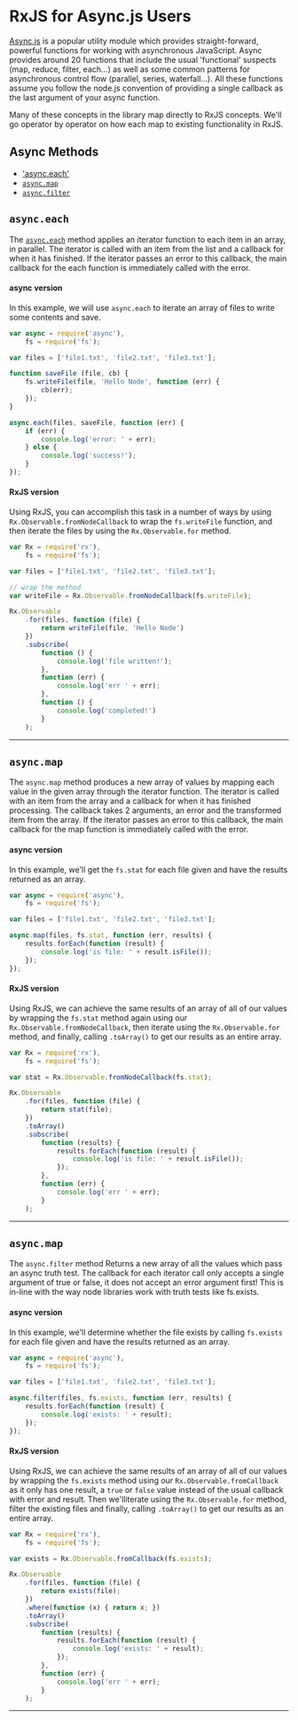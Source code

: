# RxJS for Async.js Users #

[Async.js](https://github.com/caolan/async) is a popular utility module which provides straight-forward, powerful functions for working with asynchronous JavaScript. Async provides around 20 functions that include the usual 'functional' suspects (map, reduce, filter, each...) as well as some common patterns for asynchronous control flow (parallel, series, waterfall...). All these functions assume you follow the node.js convention of providing a single callback as the last argument of your async function.

Many of these concepts in the library map directly to RxJS concepts.  We'll go operator by operator on how each map to existing functionality in RxJS.

## Async Methods
 - ['async.each'](#asynceach)
 - [`async.map`](#asyncmap)
 - [`async.filter`](#asyncfilter)

## `async.each` ##

The [`async.each`](https://github.com/caolan/async#eacharr-iterator-callback) method applies an iterator function to each item in an array, in parallel. The iterator is called with an item from the list and a callback for when it has finished. If the iterator passes an error to this callback, the main callback for the each function is immediately called with the error.

#### async version ####

In this example, we will use `async.each` to iterate an array of files to write some contents and save.

```js
var async = require('async'),
	fs = require('fs');

var files = ['file1.txt', 'file2.txt', 'file3.txt'];

function saveFile (file, cb) {
	fs.writeFile(file, 'Hello Node', function (err) {
		cb(err);
	});
}

async.each(files, saveFile, function (err) {
	if (err) {
		console.log('error: ' + err);
	} else {
		console.log('success!');
	}
});
```

#### RxJS version ####

Using RxJS, you can accomplish this task in a number of ways by using `Rx.Observable.fromNodeCallback` to wrap the `fs.writeFile` function, and then iterate the files by using the `Rx.Observable.for` method.

```js
var Rx = require('rx'),
	fs = require('fs');

var files = ['file1.txt', 'file2.txt', 'file3.txt'];

// wrap the method
var writeFile = Rx.Observable.fromNodeCallback(fs.writeFile);

Rx.Observable
	.for(files, function (file) {
		return writeFile(file, 'Hello Node')
	})
	.subscribe(
		function () {
			console.log('file written!');
		},
		function (err) {
			console.log('err ' + err);
		},
		function () {
			console.log('completed!')
		}
	);
```

* * * 

## `async.map` ##

The `async.map` method produces a new array of values by mapping each value in the given array through the iterator function. The iterator is called with an item from the array and a callback for when it has finished processing. The callback takes 2 arguments, an error and the transformed item from the array. If the iterator passes an error to this callback, the main callback for the map function is immediately called with the error.

#### async version ####

In this example, we'll get the `fs.stat` for each file given and have the results returned as an array.

```js
var async = require('async'),
	fs = require('fs');

var files = ['file1.txt', 'file2.txt', 'file3.txt'];

async.map(files, fs.stat, function (err, results) {
	results.forEach(function (result) {
		console.log('is file: ' + result.isFile());
	});
});
```

#### RxJS version ####

Using RxJS, we can achieve the same results of an array of all of our values by wrapping the `fs.stat` method again using our `Rx.Observable.fromNodeCallback`, then iterate using the `Rx.Observable.for` method, and finally, calling `.toArray()` to get our results as an entire array.

```js
var Rx = require('rx'),
	fs = require('fs');

var stat = Rx.Observable.fromNodeCallback(fs.stat);

Rx.Observable
	.for(files, function (file) {
		return stat(file);
	})
	.toArray()
	.subscribe(
		function (results) {
			results.forEach(function (result) {
				console.log('is file: ' + result.isFile());
			});
		},
		function (err) {
			console.log('err ' + err);
		}
	);
```

* * *

## `async.map` ##

The `async.filter` method Returns a new array of all the values which pass an async truth test. The callback for each iterator call only accepts a single argument of true or false, it does not accept an error argument first! This is in-line with the way node libraries work with truth tests like fs.exists.

#### async version ####

In this example, we'll determine whether the file exists by calling `fs.exists` for each file given and have the results returned as an array.

```js
var async = require('async'),
	fs = require('fs');

var files = ['file1.txt', 'file2.txt', 'file3.txt'];

async.filter(files, fs.exists, function (err, results) {
	results.forEach(function (result) {
		console.log('exists: ' + result);
	});
});
```

#### RxJS version ####

Using RxJS, we can achieve the same results of an array of all of our values by wrapping the `fs.exists` method using our `Rx.Observable.fromCallback` as it only has one result, a `true` or `false` value instead of the usual callback with error and result.  Then we'lliterate using the `Rx.Observable.for` method, filter the existing files and finally, calling `.toArray()` to get our results as an entire array.

```js
var Rx = require('rx'),
	fs = require('fs');

var exists = Rx.Observable.fromCallback(fs.exists);

Rx.Observable
	.for(files, function (file) {
		return exists(file);
	})
	.where(function (x) { return x; })
	.toArray()
	.subscribe(
		function (results) {
			results.forEach(function (result) {
				console.log('exists: ' + result);
			});
		},
		function (err) {
			console.log('err ' + err);
		}
	);
```

* * *